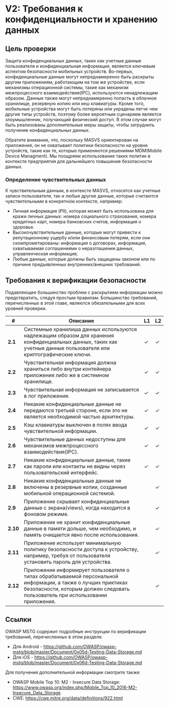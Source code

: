 # V2: Требования к конфиденциальности и хранению данных

## Цель проверки

Защита конфиденциальных данных, таких как учетные данные пользователя и конфиденциальная информация, является ключевым аспектом безопасности мобильных устройств. Во-первых, конфиденциальные данные могут непреднамеренно быть раскрыты другим приложениям, работающим на том же устройстве, если механизмы операционной системы, такие как механизм межпроцессного взаимодействия(IPC), используются ненадлежащим образом. Данные также могут непреднамеренно попасть в облачное хранилище, резервную копию или кеш клавиатуры. Кроме того, мобильные устройства могут быть потеряны или украдены легче чем другие типы устройств, поэтому более вероятным сценарием является злоумышленник, получающий физический доступ. В этом случае могут быть реализованы дополнительные меры защиты, чтобы затруднить получение конфиденциальных данных.

Обратите внимание, что, поскольку MASVS ориентирован на приложения, он не охватывает политики безопасности на уровне устройств, такие как те, которые применяются решениями MDM(Mobile Device Managment). Мы поощряем использование таких политик в контексте предприятия для дальнейшего повышения безопасности данных.

### Определение чувствительных данных

К чувствительным данным, в контексте MASVS, относятся как учетные записи пользователя, так и  любые другие данные, которые считаются чувствительными в конкретном контексте, например:

- Личная информация (PII), которая может быть использована для кражи личных данных: номера социального страхования, номера кредитных карт, номера банковских счетов, информация о здоровье.
- Высокочувствительные данные, которые могут привести к репутационному ущербу и/или финансовым потерям, если они скомпрометированы: информация о договорах, информация, охватываемая соглашениями о неразглашении данных, управленческая информация;
- Любые данные, которые должны быть защищены законом или по причине предъявленных внутренних/внешних требований.

## Требования к верификации безопасности

Подавляющее большинство проблем с раскрытием информации можно предотвратить, следуя простым правилам. Большинство требований, перечисленных в этой главе, являются обязательными для всех уровней проверки.

| # | Описание | L1 | L2 |
| --- | --- | --- | --- |
| **2.1** | Системные хранилиша данных используются надлежащим образом для хранения конфиденциальных данных, таких как учетные данные пользователя или криптографические ключи. | ✓ | ✓ |
| **2.2** | Чувствительная информация должна храниться либо внутри контейнера приложения либо же в системном хранилище. | ✓ | ✓ |
| **2.3** | Чувствительная информация не записывается в лог приложения. | ✓ | ✓ |
| **2.4** | Никакие конфиденциальные данные не передаются третьей стороне, если это не является необходимой частью архитектуры. | ✓ | ✓ |
| **2.5** | Кэш клавиатуры выключен в полях ввода чувствительной информации. | ✓ | ✓ |
| **2.6** | Чувствительные данных недоступны для механизмов межпроцессного взаимодействия(IPC). | ✓ | ✓ |
| **2.7** | Никакие конфиденциальные данные, такие как пароли или контакты не видны через пользовательский интерфейс. | ✓ | ✓ |
| **2.8** | Никакие конфиденциальные данные не включены в резервные копии, созданные мобильной операционной системой. |   | ✓ |
| **2.9** | Приложение скрывает конфиденциальные данные с экрана(views), когда находится в фоновом режиме. |  | ✓ |
| **2.10** | Приложение не хранит конфиденциальные данные в памяти дольше, чем необходимо, и память очищается явно после использования. |  | ✓ |
| **2.11** | Приложение использует минимальную политику безопасности доступа к устройству, например, требуя от пользователя установить пароль для устройства. |  | ✓ |
| **2.12** | Приложение информирует пользователя о типах обрабатываемой персональной информации, а также о лучших приктиках безопасности, которым должен следовать пользователь при использовании приложения. |  | ✓ |

## Ссылки

OWASP MSTG содержит подробные инструкции по верификации требований, перечисленных в этом разделе.

- Для Android - https://github.com/OWASP/owasp-mstg/blob/master/Document/0x05d-Testing-Data-Storage.md
- Для iOS - https://github.com/OWASP/owasp-mstg/blob/master/Document/0x06d-Testing-Data-Storage.md

Для получения дополнительной информации смотрите также:

- OWASP Mobile Top 10: M2  - Insecure Data Storage: https://www.owasp.org/index.php/Mobile_Top_10_2016-M2-Insecure_Data_Storage
- CWE: https://cwe.mitre.org/data/definitions/922.html

